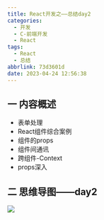 ```yaml
---
title: React开发之——总结day2
categories:
  - 开发
  - C-前端开发
  - React
tags:
  - React
  - 总结
abbrlink: 73d3601d
date: 2023-04-24 12:56:38
---
```

## 一 内容概述

* 表单处理
* React组件综合案例
* 组件的props
* 组件间通讯
* 跨组件-Context
* props深入

<!--more-->

## 二 思维导图——day2
![][1]


[1]:https://jsd.onmicrosoft.cn/gh/PGzxc/CDN/blog-react/react-summary-day2.png

